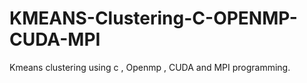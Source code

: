 # KMEANS-Clustering-C-OPENMP-CUDA-MPI
Kmeans clustering using c , Openmp , CUDA and MPI programming.
